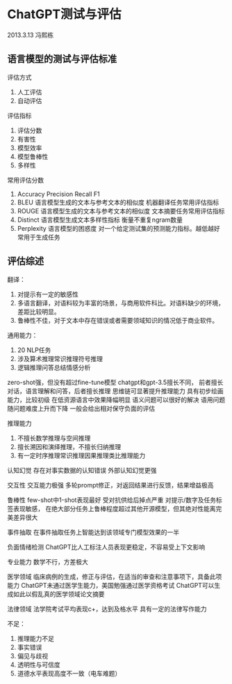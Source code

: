 # ChatGPT测试与评估

2013.3.13 冯熙栋

## 语言模型的测试与评估标准

评估方式
1. 人工评估
2. 自动评估

评估指标
1. 评估分数
2. 有害性
3. 模型效率
4. 模型鲁棒性
5. 多样性

常用评估分数

1. Accuracy Precision Recall F1
2. BLEU 语言模型生成的文本与参考文本的相似度 机器翻译任务常用评估指标
3. ROUGE 语言模型生成的文本与参考文本的相似度 文本摘要任务常用评估指标
4. Distinct 语言模型生成文本多样性指标 衡量不重复ngram数量
5. Perplexity 语言模型的困惑度 对一个给定测试集的预测能力指标。越低越好 常用于生成任务

## 评估综述

翻译：

1. 对提示有一定的敏感性
2. 多语言翻译，对语料较为丰富的场景，与商用软件科比。对语料缺少的环境，差距比较明显。
3. 鲁棒性不佳，对于文本中存在错误或者需要领域知识的情况低于商业软件。

通用能力：
1. 20 NLP任务
2. 涉及算术推理常识推理符号推理
3. 逻辑推理问答总结情感分析

zero-shot强，但没有超过fine-tune模型
chatgpt和gpt-3.5擅长不同， 前者擅长对话，语言理解和问答，后者擅长推理
思维链可显著提升推理能力
具有初步绘画能力，比较初级
在低资源语言中效果降幅明显
语义问题可以很好的解决
语用问题随问题难度上升而下降
一般会给出相对保守负面的评估

推理能力
1. 不擅长数学推理与空间推理
2. 擅长溯因和演绎推理，不擅长归纳推理
3. 有一定时序推理常识推理因果推理类比推理能力

认知幻觉
存在对事实数据的认知错误
外部认知幻觉更强

交互性
交互能力极强
多轮prompt修正，对返回结果进行反馈，结果增益极高

鲁棒性
few-shot中1-shot表现最好
受对抗供给后掉点严重
对提示/数字及任务标签表现敏感，
在绝大部分任务上鲁棒程度超过其他开源模型，但其绝对性能离完美差异很大

事件抽取
在事件抽取任务上智能达到该领域专门模型效果的一半

负面情绪检测
ChatGPT比人工标注人员表现更稳定，不容易受上下文影响

专业能力
数学不行，方差极大

医学领域
临床病例的生成，修正与评估，在适当的审查和注意事项下，具备此项能力
ChatGPT未通过医学生能力，美国勉强通过医学资格考试
ChatGPT可以生成如此以假乱真的医学领域论文摘要

法律领域
法学院考试平均表现c+，达到及格水平
具有一定的法律写作能力


不足：

1. 推理能力不足
2. 事实错误
3. 偏见与歧视
4. 透明性与可信度
5. 道德水平表现高度不一致（电车难题）


